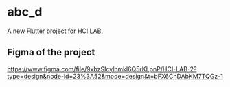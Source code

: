 # abc_d

A new Flutter project for HCI LAB.

## Figma of the project

https://www.figma.com/file/9xbzSIcylhmkl6Q5rKLpnP/HCI-LAB-2?type=design&node-id=23%3A52&mode=design&t=bFX6ChDAbKM7TQGz-1
